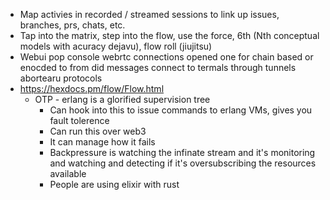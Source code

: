 - Map activies in recorded / streamed sessions to link up issues, branches, prs, chats, etc.
- Tap into the matrix, step into the flow, use the force, 6th (Nth conceptual models with acuracy dejavu), flow roll (jiujitsu)
- Webui pop console webrtc connections opened one for chain based or enocded to from did messages connect to termals through tunnels abortearu protocols
- https://hexdocs.pm/flow/Flow.html
  - OTP - erlang is a glorified supervision tree
    - Can hook into this to issue commands to erlang VMs, gives you fault tolerence
    - Can run this over web3
    - It can manage how it fails
    - Backpressure is watching the infinate stream and it's monitoring and watching and detecting if it's oversubscribing the resources available
    - People are using elixir with rust